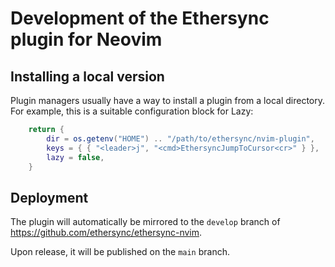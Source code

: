 <!--
SPDX-FileCopyrightText: 2025 blinry <mail@blinry.org>
SPDX-FileCopyrightText: 2025 zormit <nt4u@kpvn.de>

SPDX-License-Identifier: CC-BY-SA-4.0
-->

# Development of the Ethersync plugin for Neovim

## Installing a local version

Plugin managers usually have a way to install a plugin from a local directory.
For example, this is a suitable configuration block for Lazy:

```lua
    return {
        dir = os.getenv("HOME") .. "/path/to/ethersync/nvim-plugin",
        keys = { { "<leader>j", "<cmd>EthersyncJumpToCursor<cr>" } },
        lazy = false,
    }
```

## Deployment

The plugin will automatically be mirrored to the `develop` branch of https://github.com/ethersync/ethersync-nvim.

Upon release, it will be published on the `main` branch.
